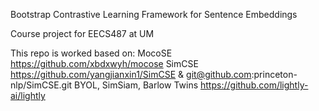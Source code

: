 
Bootstrap Contrastive Learning Framework for Sentence Embeddings

Course project for EECS487 at UM

This repo is worked based on:
MocoSE https://github.com/xbdxwyh/mocose
SimCSE https://github.com/yangjianxin1/SimCSE & git@github.com:princeton-nlp/SimCSE.git
BYOL, SimSiam, Barlow Twins https://github.com/lightly-ai/lightly
